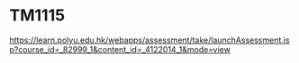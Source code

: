 TM1115
======
https://learn.polyu.edu.hk/webapps/assessment/take/launchAssessment.jsp?course_id=_82999_1&content_id=_4122014_1&mode=view
